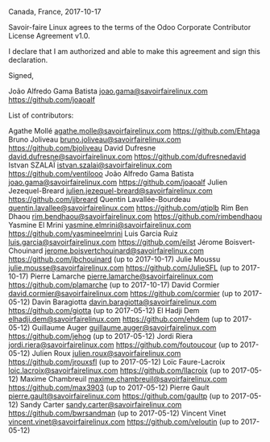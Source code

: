 Canada, France, 2017-10-17

Savoir-faire Linux agrees to the terms of the Odoo Corporate Contributor License
Agreement v1.0.

I declare that I am authorized and able to make this agreement and sign this
declaration.

Signed,

João Alfredo Gama Batista joao.gama@savoirfairelinux.com https://github.com/joaoalf

List of contributors:

Agathe Mollé agathe.molle@savoirfairelinux.com https://github.com/Ehtaga
Bruno Joliveau bruno.joliveau@savoirfairelinux.com https://github.com/bjoliveau
David Dufresne david.dufresne@savoirfairelinux.com https://github.com/dufresnedavid
Istvan SZALAÏ istvan.szalai@savoirfairelinux.com https://github.com/ventilooo
João Alfredo Gama Batista joao.gama@savoirfairelinux.com https://github.com/joaoalf
Julien Jezequel-Breard julien.jezequel-breard@savoirfairelinux.com https://github.com/jjbreard
Quentin Lavallée-Bourdeau quentin.lavallee@savoirfairelinux.com https://github.com/qtiplb
Rim Ben Dhaou rim.bendhaou@savoirfairelinux.com https://github.com/rimbendhaou
Yasmine El Mrini yasmine.elmrini@savoirfairelinux.com https://github.com/yasmineelmrini
Luis Garcia Ruiz luis.garcia@savoirfairelinux.com https://github.com/eilst
Jérome Boisvert-Chouinard jerome.boisvertchouinard@savoirfairelinux.com https://github.com/jbchouinard (up to 2017-10-17)
Julie Moussu julie.mousse@savoirfairelinux.com https://github.com/JulieSFL (up to 2017-10-17)
Pierre Lamarche pierre.lamarche@savoirfairelinux.com https://github.com/plamarche (up to 2017-10-17)
David Cormier david.cormier@savoirfairelinux.com https://github.com/cormier (up to 2017-05-12)
Davin Baragiotta davin.baragiotta@savoirfairelinux.com https://github.com/giotta (up to 2017-05-12)
El Hadji Dem elhadji.dem@savoirfairelinux.com https://github.com/ehdem (up to 2017-05-12)
Guillaume Auger guillaume.auger@savoirfairelinux.com https://github.com/jehog (up to 2017-05-12)
Jordi Riera jordi.riera@savoirfairelinux.com https://github.com/foutoucour (up to 2017-05-12)
Julien Roux julien.roux@savoirfairelinux.com https://github.com/jrouxsfl (up to 2017-05-12)
Loïc Faure-Lacroix loic.lacroix@savoirfairelinux.com https://github.com/llacroix (up to 2017-05-12)
Maxime Chambreuil maxime.chambreuil@savoirfairelinux.com https://github.com/max3903 (up to 2017-05-12)
Pierre Gault pierre.gault@savoirfairelinux.com https://github.com/gaultp (up to 2017-05-12)
Sandy Carter sandy.carter@savoirfairelinux.com https://github.com/bwrsandman (up to 2017-05-12)
Vincent Vinet vincent.vinet@savoirfairelinux.com https://github.com/veloutin (up to 2017-05-12)
